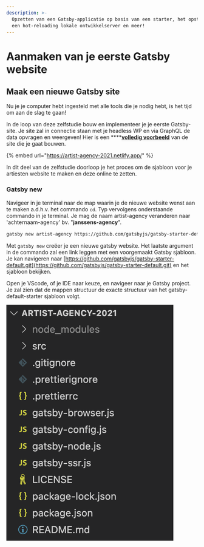 ```yaml
---
description: >-
  Opzetten van een Gatsby-applicatie op basis van een starter, het opstarten van
  een hot-reloading lokale ontwikkelserver en meer!
---
```


# Aanmaken van je eerste Gatsby website

## Maak een nieuwe Gatsby site

Nu je je computer hebt ingesteld met alle tools die je nodig hebt, is het tijd om aan de slag te gaan!

In de loop van deze zelfstudie bouw en implementeer je je eerste Gatsby-site. Je site zal in connectie staan met je headless WP en via GraphQL de data opvragen en weergeven! Hier is een ****[**volledig voorbeeld**](https://artist-agency-2021.netlify.app/) van de site die je gaat bouwen.

{% embed url="https://artist-agency-2021.netlify.app/" %}

In dit deel van de zelfstudie doorloop je het proces om de sjabloon voor je artiesten website te maken en deze online te zetten.

### Gatsby new

Navigeer in je terminal naar de map waarin je de nieuwe website wenst aan te maken a.d.h.v. het commando `cd`. Typ vervolgens onderstaande commando in je terminal. Je mag de naam artist-agency veranderen naar 'achternaam-agency' bv. "**janssens-agency**".

```bash
gatsby new artist-agency https://github.com/gatsbyjs/gatsby-starter-default.git 
```

Met `gatsby new` creëer je een nieuwe gatsby website. Het laatste argument in de commando zal een link leggen met een voorgemaakt Gatsby sjabloon. Je kan navigeren naar [https://github.com/gatsbyjs/gatsby-starter-default.git](https://github.com/gatsbyjs/gatsby-starter-default.git) en het sjabloon bekijken.

Open je VScode, of je IDE naar keuze, en navigeer naar je Gatsby project. Je zal zien dat de mappen structuur de exacte structuur van het gatsby-default-starter sjabloon volgt.

![](../../.gitbook/assets/image%20%28103%29.png)


